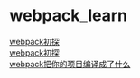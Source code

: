 # webpack_learn 
[webpack初探](https://github.com/iceman1212/webpack_learn/issues/1)  
<a href="https://github.com/iceman1212/webpack_learn/issues/1">webpack初探</a>  
[webpack把你的项目编译成了什么](https://github.com/iceman1212/webpack_learn/issues/2)  

